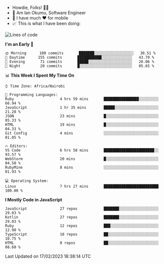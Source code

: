 
* Howdie, Folks! 👋🤓
* 🤪 Am Ian Okumu, Software Engineer
* 📱 I have much ❤️ for mobile
* 📈 This is what I have been doing:
  
<!-- <a href="https://otsembo.github.io/OtsemboPortfolio/" style="margin-right:.5%; margin-top=.5%;">
  <img align="center" src="https://github-readme-stats.vercel.app/api/top-langs/?username=otsembo&layout=compact" />
</a> -->

<!--START_SECTION:waka-->
![Lines of code](https://img.shields.io/badge/From%20Hello%20World%20I%27ve%20Written-2%20Million%20lines%20of%20code-blue)

**I'm an Early 🐤** 

```text
🌞 Morning      108 commits       ███████░░░░░░░░░░░░░░░░░░   30.51 % 
🌆 Daytime      155 commits       ███████████░░░░░░░░░░░░░░   43.79 % 
🌃 Evening       71 commits       █████░░░░░░░░░░░░░░░░░░░░   20.06 % 
🌙 Night         20 commits       █░░░░░░░░░░░░░░░░░░░░░░░░   05.65 % 

```


📊 **This Week I Spent My Time On** 

```text
⌚︎ Time Zone: Africa/Nairobi

💬 Programming Languages: 
Ruby                     4 hrs 59 mins       ████████████████░░░░░░░░░   66.94 % 
JavaScript               1 hr 35 mins        █████░░░░░░░░░░░░░░░░░░░░   21.28 % 
JSON                     23 mins             █░░░░░░░░░░░░░░░░░░░░░░░░   05.33 % 
HTML                     19 mins             █░░░░░░░░░░░░░░░░░░░░░░░░   04.33 % 
Git Config               4 mins              ░░░░░░░░░░░░░░░░░░░░░░░░░   01.05 % 

🔥 Editors: 
VS Code                  6 hrs 58 mins       ███████████████████████░░   93.57 % 
WebStorm                 20 mins             █░░░░░░░░░░░░░░░░░░░░░░░░   04.50 % 
RubyMine                 8 mins              ░░░░░░░░░░░░░░░░░░░░░░░░░   01.93 % 

💻 Operating System: 
Linux                    7 hrs 27 mins       █████████████████████████   100.00 % 

```

**I Mostly Code in JavaScript** 

```text
JavaScript               27 repos            ███████░░░░░░░░░░░░░░░░░░   29.03 % 
Kotlin                   27 repos            ███████░░░░░░░░░░░░░░░░░░   29.03 % 
Ruby                     12 repos            ███░░░░░░░░░░░░░░░░░░░░░░   12.90 % 
TypeScript               10 repos            ██░░░░░░░░░░░░░░░░░░░░░░░   10.75 % 
HTML                     8 repos             ██░░░░░░░░░░░░░░░░░░░░░░░   08.60 % 

```



 Last Updated on 17/02/2023 18:38:14 UTC
<!--END_SECTION:waka-->

<br />
<br />
<br />
<br />
<br />
  
  </div>
<!---
otsembo/otsembo is a ✨ special ✨ repository because its `README.md` (this file) appears on your GitHub profile.
You can click the Preview link to take a look at your changes.
--->

